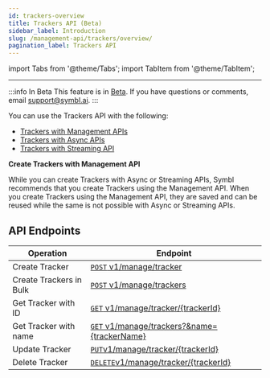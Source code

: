 ```yaml
---
id: trackers-overview
title: Trackers API (Beta)
sidebar_label: Introduction
slug: /management-api/trackers/overview/
pagination_label: Trackers API
---
```

import Tabs from '@theme/Tabs';
import TabItem from '@theme/TabItem';


---
:::info In Beta
This feature is in [Beta](/docs/product-releases). If you have questions or comments, email [support@symbl.ai](mailto:support@symbl.ai).
:::

You can use the Trackers API with the following:<br/>

- [Trackers with Management APIs](/docs/tutorials/trackers/consuming-trackers-management-api/)
- [Trackers with Async APIs](/docs/tutorials/trackers/consuming-trackers-async-api/)
- [Trackers with Streaming API](/docs/tutorials/trackers/consuming-trackers-streaming-api/)

**Create Trackers with Management API**

While you can create Trackers with Async or Streaming APIs, Symbl recommends that you create Trackers using the Management API. When you create Trackers using the Management API, they are saved and can be reused while the same is not possible with Async or Streaming APIs.

## API Endpoints

Operation  | Endpoint
---------- | -------
Create Tracker | [`POST` v1/manage/tracker](/management-api/trackers/create-tracker)
Create Trackers in Bulk | [`POST` v1/manage/trackers](/management-api/trackers/create-tracker#bulk-create-trackers-api)
Get Tracker with ID| [`GET` v1/manage/tracker/{trackerId}](/management-api/trackers/get-tracker#get-tracker-by-id)
Get Tracker with name | [`GET` v1/manage/trackers?&name={trackerName}](/management-api/trackers/get-tracker#get-tracker)
Update Tracker| [`PUT`v1/manage/tracker/{trackerId}](/management-api/trackers/update-tracker)
Delete Tracker| [`DELETE`v1/manage/tracker/{trackerId}](/management-api/trackers/delete-tracker)

